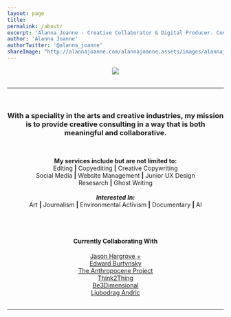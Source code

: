 ```yaml
---
layout: page
title:  
permalink: /about/
excerpt: 'Alanna Joanne - Creative Collaborator & Digital Producer. Contact me: alanna@alannajoanne.com'
author: 'Alanna Joanne'
authorTwitter: '@alanna_joanne'
shareImage: "http://alannajoanne.com/alannajoanne.assets/images/alannajoanne-shoots.jpg"
---
```


<center><a href="http://alannajoanne.com/about">
  <img src="http://alannajoanne.com/alannajoanne.assets/images/aj-creativeconsulting-logo-black-small.png">
</a></center> 

<br>

***

<br>

### <center>With a speciality in the arts and creative industries, my mission is to provide creative consulting in a way that is both meaningful and collaborative.</center>
<br>
<div class="poem">
 <p>
<center><b>My services include but are not limited to:</b></center>
<center>Editing <b>|</b> Copyediting <b>|</b> Creative Copywriting</center>  
<center>Social Media <b>|</b> Website Management <b>|</b> Junior UX Design</center>
<center>Resesarch <b>|</b> Ghost Writing</center>
<br>
<center><b><em>Interested In:</em></b></center>  
<center>Art <b>|</b> Journalism <b>|</b> Environmental Activism <b>|</b> Documentary <b>|</b> AI</center>  
</p>
<br>
</div>

<br>
  
#### <center>Currently Collaborating With</center>

<center><a href="https://twitter.com/jasonhargrove">Jason Hargrove +</a></center>
<center><a href="https://twitter.com/edwardburtynsky">Edward Burtynsky</a></center>
<center><a href="https://twitter.com/anthropocene">The Anthropocene Project</a></center>
<center><a href="https://twitter.com/think2thing">Think2Thing</a></center>
<center><a href="http://be3dimensional.com/">Be3Dimensional</a></center>
<center><a href="http://ljubodrag-andric.com/">Ljubodrag Andric</a></center>

<br>

***

<br>
